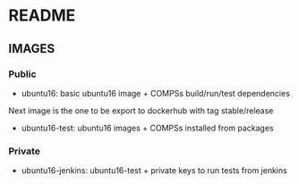 # README

## IMAGES


### Public
* ubuntu16: basic ubuntu16 image + COMPSs build/run/test dependencies

Next image is the one to be export to dockerhub with tag stable/release
* ubuntu16-test: ubuntu16 images + COMPSs installed from packages

### Private
* ubuntu16-jenkins: ubuntu16-test + private keys to run tests from jenkins
